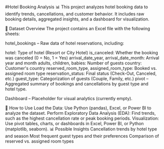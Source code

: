 #Hotel Booking Analysis 📊
This project analyzes hotel booking data to identify trends, cancellations, and customer behavior. It includes raw booking details, aggregated insights, and a dashboard for visualization.

📂 Dataset Overview
The project contains an Excel file with the following sheets:

hotel_bookings – Raw data of hotel reservations, including:

hotel: Type of hotel (Resort or City Hotel)
is_canceled: Whether the booking was canceled (0 = No, 1 = Yes)
arrival_date_year, arrival_date_month: Arrival year and month
adults, children, babies: Number of guests
country: Customer's country
reserved_room_type, assigned_room_type: Booked vs. assigned room type
reservation_status: Final status (Check-Out, Canceled, etc.)
guest_type: Categorization of guests (Couple, Family, etc.)
pivot – Aggregated summary of bookings and cancellations by guest type and hotel type.

Dashboard – Placeholder for visual analytics (currently empty).

🚀 How to Use
Load the Data: Use Python (pandas), Excel, or Power BI to analyze the dataset.
Perform Exploratory Data Analysis (EDA): Find trends, such as the highest cancellation rate or peak booking periods.
Visualization: Use pivot tables, charts, or dashboards in Excel, Power BI, or Python (matplotlib, seaborn).
📊 Possible Insights
Cancellation trends by hotel type and season
Most frequent guest types and their preferences
Comparison of reserved vs. assigned room types
